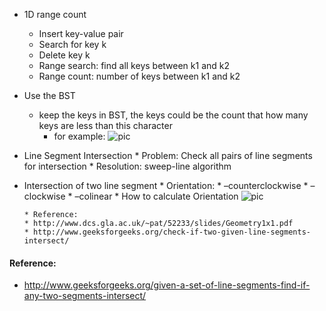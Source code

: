 * 1D range count
    * Insert key-value pair
    * Search for key k
    * Delete key k
    * Range search: find all keys between k1 and k2
    * Range count: number of keys between k1 and k2

* Use the BST 
    * keep the keys in BST, the keys could be the count that how many keys are less than this character
        * for example: 
        ![pic](https://cloud.githubusercontent.com/assets/9062406/8469463/0324385a-2030-11e5-8bcf-54bded3c43e6.png)    

* Line Segment Intersection
      * Problem: Check all pairs of line segments for intersection
      * Resolution: sweep-line algorithm 

* Intersection of two line segment 
      * Orientation:
         * –counterclockwise
         * –clockwise
         * –colinear
      * How to calculate Orientation
      ![pic](https://cloud.githubusercontent.com/assets/9062406/8470461/7eafea04-2040-11e5-9927-99e7dd26e65c.png)
      
      * Reference:
      * http://www.dcs.gla.ac.uk/~pat/52233/slides/Geometry1x1.pdf
      * http://www.geeksforgeeks.org/check-if-two-given-line-segments-intersect/
      
      

#### Reference:
* http://www.geeksforgeeks.org/given-a-set-of-line-segments-find-if-any-two-segments-intersect/
